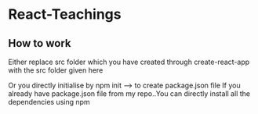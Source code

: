 # React-Teachings

## How to work
Either replace src folder which you have created through create-react-app with the src folder given here

Or you directly initialise by npm init --> to create package.json file
If you already have package.json file from my repo..You can directly install all the dependencies using npm
